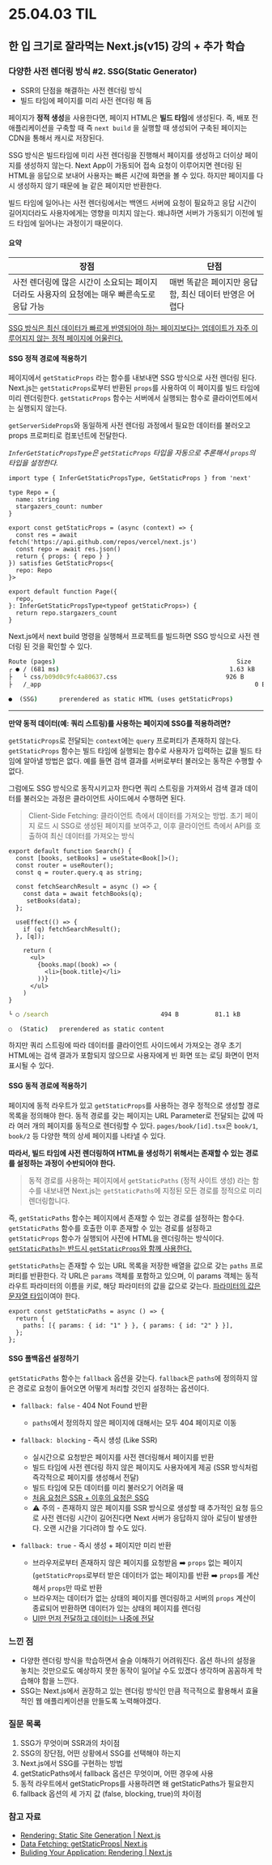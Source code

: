 # 25.04.03 TIL

## 한 입 크기로 잘라먹는 Next.js(v15) 강의 + 추가 학습

### 다양한 사전 렌더링 방식 #2. SSG(Static Generator)

- SSR의 단점을 해결하는 사전 렌더링 방식
- 빌드 타임에 페이지를 미리 사전 렌더링 해 둠

페이지가 **정적 생성**을 사용한다면, 페이지 HTML은 **빌드 타임**에 생성된다. 즉, 배포 전 애플리케이션을 구축할 때 즉 `next build` 을 실행할 때 생성되어 구축된 페이지는 CDN을 통해서 캐시로 저장된다.

SSG 방식은 빌드타임에 미리 사전 렌더링을 진행해서 페이지를 생성하고 더이상 페이지를 생성하지 않는다. Next App이 가동되어 접속 요청이 이루어지면 렌더링 된 HTML을 응답으로 보내어 사용자는 빠른 시간에 화면을 볼 수 있다. 하지만 페이지를 다시 생성하지 않기 때문에 늘 같은 페이지만 반환한다.

빌드 타임에 일어나는 사전 렌더링에서는 백엔드 서버에 요청이 필요하고 응답 시간이 길어지더라도 사용자에게는 영향을 미치지 않는다. 왜냐하면 서버가 가동되기 이전에 빌드 타임에 일어나는 과정이기 때문이다.

#### 요약

| 장점                                                         | 단점                                                   |
| ------------------------------------------------------------ | ------------------------------------------------------ |
| 사전 렌더링에 많은 시간이 소요되는 페이지더라도 사용자의 요청에는 매우 빠른속도로 응답 가능 | 매번 똑같은 페이지만 응답함, 최신 데이터 반영은 어렵다 |

<u>SSG 방식은 최신 데이터가 빠르게 반영되어야 하는 페이지보다는 업데이트가 자주 이루어지지 않는 정적 페이지에 어울린다.</u>



#### SSG 정적 경로에 적용하기

페이지에서 `getStaticProps` 라는 함수를 내보내면 SSG 방식으로 사전 렌더링 된다. Next.js는 `getStaticProps`로부터 반환된 `props`를 사용하여 이 페이지를 빌드 타임에 미리 렌더링한다. `getStaticProps` 함수는 서버에서 실행되는 함수로 클라이언트에서는 실행되지 않는다.

`getServerSideProps`와 동일하게 사전 렌더링 과정에서 필요한 데이터를 불러오고 props 프로퍼티로 컴포넌트에 전달한다. 

*`InferGetStaticPropsType`은 `getStaticProps` 타입을 자동으로 추론해서 `props`의 타입을 설정한다.*

```tsx
import type { InferGetStaticPropsType, GetStaticProps } from 'next'
 
type Repo = {
  name: string
  stargazers_count: number
}
 
export const getStaticProps = (async (context) => {
  const res = await fetch('https://api.github.com/repos/vercel/next.js')
  const repo = await res.json()
  return { props: { repo } }
}) satisfies GetStaticProps<{
  repo: Repo
}>
 
export default function Page({
  repo,
}: InferGetStaticPropsType<typeof getStaticProps>) {
  return repo.stargazers_count
}
```

Next.js에서 next build 명령을 실행해서 프로젝트를 빌드하면 SSG 방식으로 사전 렌더링 된 것을 확인할 수 있다.

```cmd
Route (pages)                            					   Size     	 First Load JS
┌ ● / (681 ms)                       					     1.63 kB    82.3 kB
├   └ css/b09d0c9fc4a80637.css            					926 B
├   /_app                                 							0 B            80.6 kB

●  (SSG)      prerendered as static HTML (uses getStaticProps)
```

***

**만약 동적 데이터(예: 쿼리 스트링)를 사용하는 페이지에 SSG를 적용하려면?** 

`getStaticProps`로 전달되는 `context`에는 `query` 프로퍼티가 존재하지 않는다. `getStaticProps` 함수는 빌드 타임에 실행되는 함수로 사용자가 입력하는 값을 빌드 타임에 알아낼 방법은 없다.  예를 들면 검색 결과를 서버로부터 불러오는 동작은 수행할 수 없다.

그럼에도 SSG 방식으로 동작시키고자 한다면 쿼리 스트링을 가져와서 검색 결과 데이터를 불러오는 과정은 클라이언트 사이드에서 수행하면 된다. 

> Client-Side Fetching: 클라이언트 측에서 데이터를 가져오는 방법. 초기 페이지 로드 시 SSG로 생성된 페이지를 보여주고, 이후 클라이언트 측에서 API를 호출하여 최신 데이터를 가져오는 방식

```tsx
export default function Search() {
  const [books, setBooks] = useState<Book[]>();
  const router = useRouter();
  const q = router.query.q as string;

  const fetchSearchResult = async () => {
    const data = await fetchBooks(q);
     setBooks(data);
  };

  useEffect(() => {
    if (q) fetchSearchResult();
  }, [q]);

    return (
      <ul>
        {books.map((book) => (
          <li>{book.title}</li>
        ))}
      </ul>
    )
}
```

```cmd
└ ○ /search                               494 B          81.1 kB

○  (Static)   prerendered as static content
```

하지만 쿼리 스트링에 따라 데이터를 클라이언트 사이드에서 가져오는 경우 초기 HTML에는 검색 결과가 포함되지 않으므로 사용자에게 빈 화면 또는 로딩 화면이 먼저 표시될 수 있다.

#### SSG 동적 경로에 적용하기

페이지에 동적 라우트가 있고 `getStaticProps`를 사용하는 경우 정적으로 생성할 경로 목록을 정의해야 한다. 동적 경로를 갖는 페이지는 URL Parameter로 전달되는 값에 따라 여러 개의 페이지를 동적으로 렌더링할 수 있다. `pages/book/[id].tsx`은 `book/1`, `book/2` 등 다양한 책의 상세 페이지를 나타낼 수 있다.

**따라서, 빌드 타임에 사전 렌더링하여 HTML을 생성하기 위해서는 존재할 수 있는 경로를 설정하는 과정이 수반되어야 한다.** 

> 동적 경로를 사용하는 페이지에서 `getStaticPaths` (정적 사이트 생성) 라는 함수를 내보내면 Next.js는 `getStaticPaths`에 지정된 모든 경로를 정적으로 미리 렌더링합니다.

즉, `getStaticPaths` 함수는 페이지에서 존재할 수 있는 경로를 설정하는 함수다. `getStaticPaths` 함수를 호출한 이후 존재할 수 있는 경로를 설정하고 `getStaticProps` 함수가 실행되어 사전에 HTML을 렌더링하는 방식이다.  <u>`getStaticPaths`는 반드시 `getStaticProps`와 함께 사용한다.</u>

`getStaticPaths`는 존재할 수 있는 URL 목록을 저장한 배열을 값으로 갖는 `paths` 프로퍼티를 반환한다. 각 URL은 `params` 객체를 포함하고 있으며, 이 params 객체는 동적 라우트 파라미터의 이름을 키로, 해당 파라미터의 값을 값으로 갖는다. <u>파라미터의 값은 문자열 타입</u>이여야 한다.

```tsx
export const getStaticPaths = async () => {
  return {
    paths: [{ params: { id: "1" } }, { params: { id: "2" } }],
  };
};
```

#### SSG 폴백옵션 설정하기

`getStaticPaths` 함수는 `fallback` 옵션을 갖는다. `fallback`은  `paths`에 정의하지 않은 경로로 요청이 들어오면 어떻게 처리할 것인지 설정하는 옵션이다.

 -  `fallback: false` - 404 Not Found 반환
    -  `paths`에서 정의하지 않은 페이지에 대해서는 모두 404 페이지로 이동

 -  `fallback: blocking` - 즉시 생성 (Like SSR)
    -  실시간으로 요청받은 페이지를 사전 렌더링해서 페이지를 반환
    -  빌드 타임에 사전 렌더링 하지 않은 페이지도 사용자에게 제공 (SSR 방식처럼 즉각적으로 페이지를 생성해서 전달)
    -  빌드 타임에 모든 데이터를 미리 불러오기 어려울 때 
    -  <u>처음 요청은 SSR + 이후의 요청은 SSG</u>
    -  ⚠️ 주의 - 존재하지 않은 페이지를 SSR 방식으로 생성할 때 추가적인 요청 등으로 사전 렌더링 시간이 길어진다면 Next 서버가 응답하지 않아 로딩이 발생한다. 오랜 시간을 기다려야 할 수도 있다.

 -  `fallback: true` - 즉시 생성 + 페이지만 미리 반환
    -  브라우저로부터 존재하지 않은 페이지를 요청받음 ➡️ `props` 없는 페이지(`getStaticProps`로부터 받은 데이터가 없는 페이지)를 반환 ➡️ `props`를 계산해서 `props`만 따로 반환
    -  브라우저는 데이터가 없는 상태의 페이지를 렌더링하고 서버의 `props` 계산이 종료되어 반환하면 데이터가 있는 상태의 페이지를 렌더링
    -  <u>UI만 먼저 전달하고 데이터는 나중에 전달</u>


### 느낀 점

- 다양한 렌더링 방식을 학습하면서 슬슬 이해하기 어려워진다. 옵션 하나의 설정을 놓치는 것만으로도 예상하지 못한 동작이 일어날 수도 있겠다 생각하며 꼼꼼하게 학습해야 함을 느낀다.
- SSG는 Next.js에서 권장하고 있는 렌더링 방식인 만큼 적극적으로 활용해서 효율적인 웹 애플리케이션을 만들도록 노력해야겠다.

### 질문 목록

1. SSG가 무엇이며 SSR과의 차이점
1. SSG의 장단점, 어떤 상황에서 SSG를 선택해야 하는지
1. Next.js에서 SSG를 구현하는 방법
1. getStaticPaths에서 fallback 옵션은 무엇이며, 어떤 경우에 사용
1. 동적 라우트에서 getStaticProps를 사용하려면 왜 getStaticPaths가 필요한지
1. fallback 옵션의 세 가지 값 (false, blocking, true)의 차이점

### 참고 자료

- [Rendering: Static Site Generation \| Next.js](https://nextjs.org/docs/pages/building-your-application/rendering/static-site-generation)
- [Data Fetching: getStaticProps\| Next.js](https://nextjs.org/docs/pages/building-your-application/data-fetching/get-static-props)
- [Buliding Your Application: Rendering \| Next.js](https://nextjs.org/docs/pages/building-your-application/rendering) 
